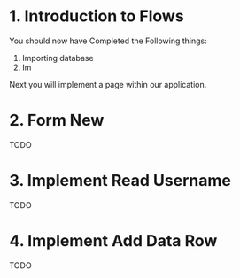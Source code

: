 # 1. Introduction to Flows

You should now have Completed the Following things:

1. Importing database
2. Im

Next you will implement a page within our application.

# 2. Form New

TODO

# 3. Implement Read Username

TODO

# 4. Implement Add Data Row

TODO
